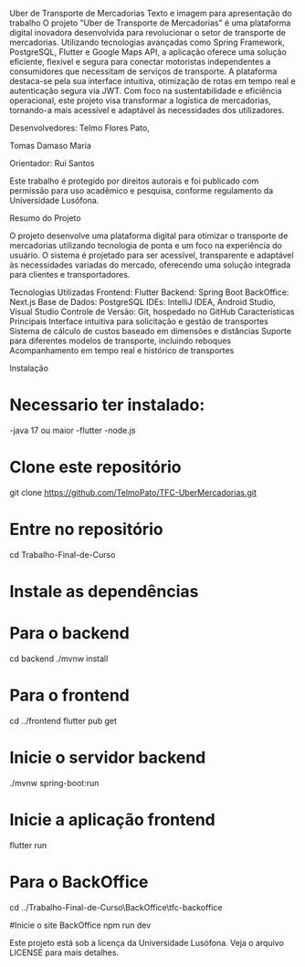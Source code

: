 Uber de Transporte de Mercadorias
Texto e imagem para apresentação do trabalho
O projeto "Uber de Transporte de Mercadorias" é uma plataforma digital inovadora desenvolvida para revolucionar o setor de transporte de mercadorias. Utilizando tecnologias avançadas como Spring Framework, PostgreSQL, Flutter e Google Maps API, a aplicação oferece uma solução eficiente, flexível e segura para conectar motoristas independentes a consumidores que necessitam de serviços de transporte. A plataforma destaca-se pela sua interface intuitiva, otimização de rotas em tempo real e autenticação segura via JWT. Com foco na sustentabilidade e eficiência operacional, este projeto visa transformar a logística de mercadorias, tornando-a mais acessível e adaptável às necessidades dos utilizadores.



Desenvolvedores:
Telmo Flores Pato,

Tomas Damaso Maria

Orientador: Rui Santos


Este trabalho é protegido por direitos autorais e foi publicado com permissão para uso acadêmico e pesquisa, conforme regulamento da Universidade Lusófona.

Resumo do Projeto

O projeto desenvolve uma plataforma digital para otimizar o transporte de mercadorias utilizando tecnologia de ponta e um foco na experiência do usuário. O sistema é projetado para ser acessível, transparente e adaptável às necessidades variadas do mercado, oferecendo uma solução integrada para clientes e transportadores.

Tecnologias Utilizadas
Frontend: Flutter
Backend: Spring Boot
BackOffice: Next.js
Base de Dados: PostgreSQL
IDEs: IntelliJ IDEA, Android Studio, Visual Studio
Controle de Versão: Git, hospedado no GitHub
Características Principais
Interface intuitiva para solicitação e gestão de transportes
Sistema de cálculo de custos baseado em dimensões e distâncias
Suporte para diferentes modelos de transporte, incluindo reboques
Acompanhamento em tempo real e histórico de transportes


Instalação

# Necessario ter instalado:
-java 17 ou maior
-flutter
-node.js 

# Clone este repositório
git clone https://github.com/TelmoPato/TFC-UberMercadorias.git

# Entre no repositório
cd Trabalho-Final-de-Curso

# Instale as dependências
# Para o backend
cd backend
./mvnw install

# Para o frontend
cd ../frontend
flutter pub get

# Inicie o servidor backend
./mvnw spring-boot:run

# Inicie a aplicação frontend
flutter run

# Para o BackOffice
cd ../Trabalho-Final-de-Curso\BackOffice\tfc-backoffice

#Inicie o site BackOffice
npm run dev


Este projeto está sob a licença da Universidade Lusófona. Veja o arquivo LICENSE para mais detalhes.
